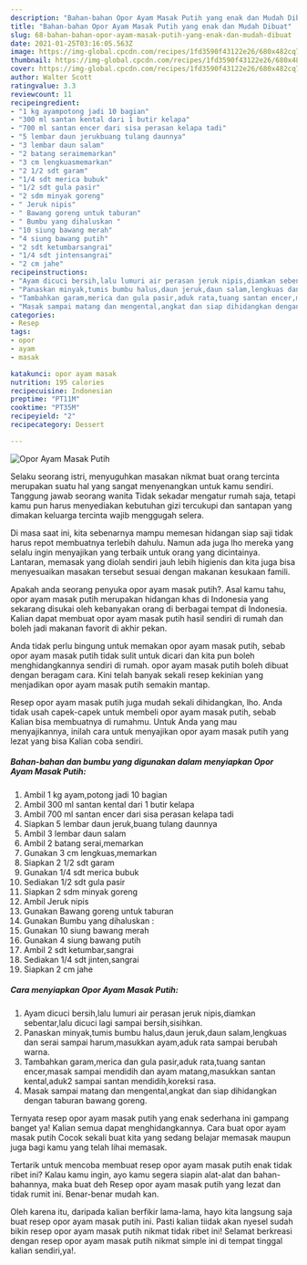```yaml
---
description: "Bahan-bahan Opor Ayam Masak Putih yang enak dan Mudah Dibuat"
title: "Bahan-bahan Opor Ayam Masak Putih yang enak dan Mudah Dibuat"
slug: 68-bahan-bahan-opor-ayam-masak-putih-yang-enak-dan-mudah-dibuat
date: 2021-01-25T03:16:05.563Z
image: https://img-global.cpcdn.com/recipes/1fd3590f43122e26/680x482cq70/opor-ayam-masak-putih-foto-resep-utama.jpg
thumbnail: https://img-global.cpcdn.com/recipes/1fd3590f43122e26/680x482cq70/opor-ayam-masak-putih-foto-resep-utama.jpg
cover: https://img-global.cpcdn.com/recipes/1fd3590f43122e26/680x482cq70/opor-ayam-masak-putih-foto-resep-utama.jpg
author: Walter Scott
ratingvalue: 3.3
reviewcount: 11
recipeingredient:
- "1 kg ayampotong jadi 10 bagian"
- "300 ml santan kental dari 1 butir kelapa"
- "700 ml santan encer dari sisa perasan kelapa tadi"
- "5 lembar daun jerukbuang tulang daunnya"
- "3 lembar daun salam"
- "2 batang seraimemarkan"
- "3 cm lengkuasmemarkan"
- "2 1/2 sdt garam"
- "1/4 sdt merica bubuk"
- "1/2 sdt gula pasir"
- "2 sdm minyak goreng"
- " Jeruk nipis"
- " Bawang goreng untuk taburan"
- " Bumbu yang dihaluskan "
- "10 siung bawang merah"
- "4 siung bawang putih"
- "2 sdt ketumbarsangrai"
- "1/4 sdt jintensangrai"
- "2 cm jahe"
recipeinstructions:
- "Ayam dicuci bersih,lalu lumuri air perasan jeruk nipis,diamkan sebentar,lalu dicuci lagi sampai bersih,sisihkan."
- "Panaskan minyak,tumis bumbu halus,daun jeruk,daun salam,lengkuas dan serai sampai harum,masukkan ayam,aduk rata sampai berubah warna."
- "Tambahkan garam,merica dan gula pasir,aduk rata,tuang santan encer,masak sampai mendidih dan ayam matang,masukkan santan kental,aduk2 sampai santan mendidih,koreksi rasa."
- "Masak sampai matang dan mengental,angkat dan siap dihidangkan dengan taburan bawang goreng."
categories:
- Resep
tags:
- opor
- ayam
- masak

katakunci: opor ayam masak 
nutrition: 195 calories
recipecuisine: Indonesian
preptime: "PT11M"
cooktime: "PT35M"
recipeyield: "2"
recipecategory: Dessert

---
```



![Opor Ayam Masak Putih](https://img-global.cpcdn.com/recipes/1fd3590f43122e26/680x482cq70/opor-ayam-masak-putih-foto-resep-utama.jpg)

Selaku seorang istri, menyuguhkan masakan nikmat buat orang tercinta merupakan suatu hal yang sangat menyenangkan untuk kamu sendiri. Tanggung jawab seorang  wanita Tidak sekadar mengatur rumah saja, tetapi kamu pun harus menyediakan kebutuhan gizi tercukupi dan santapan yang dimakan keluarga tercinta wajib menggugah selera.

Di masa  saat ini, kita sebenarnya mampu memesan hidangan siap saji tidak harus repot membuatnya terlebih dahulu. Namun ada juga lho mereka yang selalu ingin menyajikan yang terbaik untuk orang yang dicintainya. Lantaran, memasak yang diolah sendiri jauh lebih higienis dan kita juga bisa menyesuaikan masakan tersebut sesuai dengan makanan kesukaan famili. 



Apakah anda seorang penyuka opor ayam masak putih?. Asal kamu tahu, opor ayam masak putih merupakan hidangan khas di Indonesia yang sekarang disukai oleh kebanyakan orang di berbagai tempat di Indonesia. Kalian dapat membuat opor ayam masak putih hasil sendiri di rumah dan boleh jadi makanan favorit di akhir pekan.

Anda tidak perlu bingung untuk memakan opor ayam masak putih, sebab opor ayam masak putih tidak sulit untuk dicari dan kita pun boleh menghidangkannya sendiri di rumah. opor ayam masak putih boleh dibuat dengan beragam cara. Kini telah banyak sekali resep kekinian yang menjadikan opor ayam masak putih semakin mantap.

Resep opor ayam masak putih juga mudah sekali dihidangkan, lho. Anda tidak usah capek-capek untuk membeli opor ayam masak putih, sebab Kalian bisa membuatnya di rumahmu. Untuk Anda yang mau menyajikannya, inilah cara untuk menyajikan opor ayam masak putih yang lezat yang bisa Kalian coba sendiri.

<!--inarticleads1-->

##### Bahan-bahan dan bumbu yang digunakan dalam menyiapkan Opor Ayam Masak Putih:

1. Ambil 1 kg ayam,potong jadi 10 bagian
1. Ambil 300 ml santan kental dari 1 butir kelapa
1. Ambil 700 ml santan encer dari sisa perasan kelapa tadi
1. Siapkan 5 lembar daun jeruk,buang tulang daunnya
1. Ambil 3 lembar daun salam
1. Ambil 2 batang serai,memarkan
1. Gunakan 3 cm lengkuas,memarkan
1. Siapkan 2 1/2 sdt garam
1. Gunakan 1/4 sdt merica bubuk
1. Sediakan 1/2 sdt gula pasir
1. Siapkan 2 sdm minyak goreng
1. Ambil  Jeruk nipis
1. Gunakan  Bawang goreng untuk taburan
1. Gunakan  Bumbu yang dihaluskan :
1. Gunakan 10 siung bawang merah
1. Gunakan 4 siung bawang putih
1. Ambil 2 sdt ketumbar,sangrai
1. Sediakan 1/4 sdt jinten,sangrai
1. Siapkan 2 cm jahe




<!--inarticleads2-->

##### Cara menyiapkan Opor Ayam Masak Putih:

1. Ayam dicuci bersih,lalu lumuri air perasan jeruk nipis,diamkan sebentar,lalu dicuci lagi sampai bersih,sisihkan.
1. Panaskan minyak,tumis bumbu halus,daun jeruk,daun salam,lengkuas dan serai sampai harum,masukkan ayam,aduk rata sampai berubah warna.
1. Tambahkan garam,merica dan gula pasir,aduk rata,tuang santan encer,masak sampai mendidih dan ayam matang,masukkan santan kental,aduk2 sampai santan mendidih,koreksi rasa.
1. Masak sampai matang dan mengental,angkat dan siap dihidangkan dengan taburan bawang goreng.




Ternyata resep opor ayam masak putih yang enak sederhana ini gampang banget ya! Kalian semua dapat menghidangkannya. Cara buat opor ayam masak putih Cocok sekali buat kita yang sedang belajar memasak maupun juga bagi kamu yang telah lihai memasak.

Tertarik untuk mencoba membuat resep opor ayam masak putih enak tidak ribet ini? Kalau kamu ingin, ayo kamu segera siapin alat-alat dan bahan-bahannya, maka buat deh Resep opor ayam masak putih yang lezat dan tidak rumit ini. Benar-benar mudah kan. 

Oleh karena itu, daripada kalian berfikir lama-lama, hayo kita langsung saja buat resep opor ayam masak putih ini. Pasti kalian tiidak akan nyesel sudah bikin resep opor ayam masak putih nikmat tidak ribet ini! Selamat berkreasi dengan resep opor ayam masak putih nikmat simple ini di tempat tinggal kalian sendiri,ya!.

